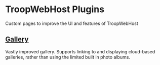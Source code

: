 # TroopWebHost Plugins
Custom pages to improve the UI and features of TroopWebHost

## [Gallery](Gallery)
Vastly improved gallery. Supports linking to and displaying cloud-based galleries, rather than using the limited built in photo albums.

